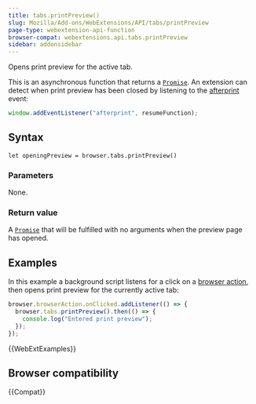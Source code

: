 ```yaml
---
title: tabs.printPreview()
slug: Mozilla/Add-ons/WebExtensions/API/tabs/printPreview
page-type: webextension-api-function
browser-compat: webextensions.api.tabs.printPreview
sidebar: addonsidebar
---
```


Opens print preview for the active tab.

This is an asynchronous function that returns a [`Promise`](/en-US/docs/Web/JavaScript/Reference/Global_Objects/Promise). An extension can detect when print preview has been closed by listening to the [afterprint](/en-US/docs/Web/API/Window/afterprint_event) event:

```js
window.addEventListener("afterprint", resumeFunction);
```

## Syntax

```js-nolint
let openingPreview = browser.tabs.printPreview()
```

### Parameters

None.

### Return value

A [`Promise`](/en-US/docs/Web/JavaScript/Reference/Global_Objects/Promise) that will be fulfilled with no arguments when the preview page has opened.

## Examples

In this example a background script listens for a click on a [browser action](/en-US/docs/Mozilla/Add-ons/WebExtensions/user_interface/Toolbar_button), then opens print preview for the currently active tab:

```js
browser.browserAction.onClicked.addListener(() => {
  browser.tabs.printPreview().then(() => {
    console.log("Entered print preview");
  });
});
```

{{WebExtExamples}}

## Browser compatibility

{{Compat}}

